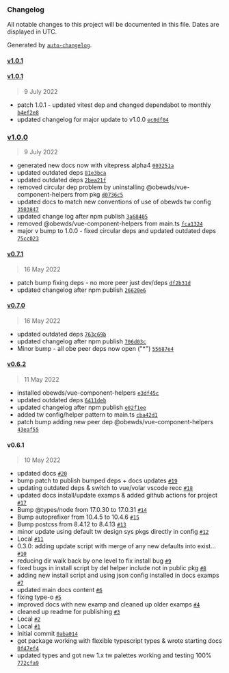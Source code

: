 ### Changelog

All notable changes to this project will be documented in this file. Dates are displayed in UTC.

Generated by [`auto-changelog`](https://github.com/CookPete/auto-changelog).

#### [v1.0.1](https://github.com/obewds/obewds-tw-config/compare/v1.0.1...v1.0.1)

#### [v1.0.1](https://github.com/obewds/obewds-tw-config/compare/v1.0.0...v1.0.1)

> 9 July 2022

- patch 1.0.1 - updated vitest dep and changed dependabot to monthly [`b4ef2e8`](https://github.com/obewds/obewds-tw-config/commit/b4ef2e8c4bedf75c3722a5f1a6d72fb1ab355515)
- updated changelog for major update to v1.0.0 [`ec0df04`](https://github.com/obewds/obewds-tw-config/commit/ec0df04364852c27f8aeed03488908dc22abb993)

### [v1.0.0](https://github.com/obewds/obewds-tw-config/compare/v0.7.1...v1.0.0)

> 9 July 2022

- generated new docs now with vitepress alpha4 [`003251a`](https://github.com/obewds/obewds-tw-config/commit/003251ae761bf6903cbb87da40d23a279349c37c)
- updated outdated deps [`81e3bca`](https://github.com/obewds/obewds-tw-config/commit/81e3bca426fad6a54c07cafd28847d5499d76798)
- updated outdated deps [`2bea21f`](https://github.com/obewds/obewds-tw-config/commit/2bea21f954f0d4d18747ffe16fe292c90260403a)
- removed circular dep problem by uninstalling @obewds/vue-component-helpers from pkg [`d0736c5`](https://github.com/obewds/obewds-tw-config/commit/d0736c53c9b1036e48ebc8e0e957cf86080a2942)
- updated docs to match new conventions of use of obewds tw config [`3503847`](https://github.com/obewds/obewds-tw-config/commit/3503847bfb87f0488ce923c457d0d68a6b53ddb6)
- updated change log after npm publish [`3a68405`](https://github.com/obewds/obewds-tw-config/commit/3a68405bcb94f2d52796b1bd884124265b06328c)
- removed @obewds/vue-component-helpers from main.ts [`fca1324`](https://github.com/obewds/obewds-tw-config/commit/fca1324b11f3209e9581f0d6f5a0cb8008871445)
- major v bump to 1.0.0 - fixed circular deps and updated outdated deps [`75cc023`](https://github.com/obewds/obewds-tw-config/commit/75cc023e49db15955a88134b0925e5450439d2ab)

#### [v0.7.1](https://github.com/obewds/obewds-tw-config/compare/v0.7.0...v0.7.1)

> 16 May 2022

- patch bump fixing deps - no more peer just dev/deps [`df2b31d`](https://github.com/obewds/obewds-tw-config/commit/df2b31d260e1857f33186e72bdd330b2f8607271)
- updated changelog after npm publish [`26620e6`](https://github.com/obewds/obewds-tw-config/commit/26620e60d2be81c21adb1429573cf1cb990487b8)

#### [v0.7.0](https://github.com/obewds/obewds-tw-config/compare/v0.6.2...v0.7.0)

> 16 May 2022

- updated outdated deps [`763c69b`](https://github.com/obewds/obewds-tw-config/commit/763c69b73ef18ccf1a78eacbda1e465d534a8507)
- updated changelog after npm publish [`706d03c`](https://github.com/obewds/obewds-tw-config/commit/706d03c19aa540cd23697bd0c983f44a891fc285)
- Minor bump - all obe peer deps now open ("*") [`55687e4`](https://github.com/obewds/obewds-tw-config/commit/55687e463a0d4f20ba81a18784c679cd78ce9f0b)

#### [v0.6.2](https://github.com/obewds/obewds-tw-config/compare/v0.6.1...v0.6.2)

> 11 May 2022

- installed obewds/vue-component-helpers [`e3df45c`](https://github.com/obewds/obewds-tw-config/commit/e3df45cf8c535d4a319ff5cf8ea836808ee5e19f)
- updated outdated deps [`6411deb`](https://github.com/obewds/obewds-tw-config/commit/6411debedaeeec827c1e151e3aed4ed370b31276)
- updated changelog after npm publish [`e02f1ee`](https://github.com/obewds/obewds-tw-config/commit/e02f1eee6dd15fd92a59beff29ecc206238e32d1)
- added tw config/helper pattern to main.ts [`cba42d1`](https://github.com/obewds/obewds-tw-config/commit/cba42d1ec58a0a0e1319e7915f4a685260d8a45e)
- patch bump adding new peer dep @obewds/vue-component-helpers [`43eaf55`](https://github.com/obewds/obewds-tw-config/commit/43eaf55943925fe63d2aa0ef334bf3804317fa00)

#### v0.6.1

> 10 May 2022

- updated docs [`#20`](https://github.com/obewds/obewds-tw-config/pull/20)
- bump patch to publish bumped deps + docs updates [`#19`](https://github.com/obewds/obewds-tw-config/pull/19)
- updating outdated deps & switch to vue/volar vscode recc [`#18`](https://github.com/obewds/obewds-tw-config/pull/18)
- updated docs install/update examps & added github actions for project [`#17`](https://github.com/obewds/obewds-tw-config/pull/17)
- Bump @types/node from 17.0.30 to 17.0.31 [`#14`](https://github.com/obewds/obewds-tw-config/pull/14)
- Bump autoprefixer from 10.4.5 to 10.4.6 [`#15`](https://github.com/obewds/obewds-tw-config/pull/15)
- Bump postcss from 8.4.12 to 8.4.13 [`#13`](https://github.com/obewds/obewds-tw-config/pull/13)
- minor update using default tw design sys pkgs directly in config [`#12`](https://github.com/obewds/obewds-tw-config/pull/12)
- Local [`#11`](https://github.com/obewds/obewds-tw-config/pull/11)
- 0.3.0: adding update script with merge of any new defaults into exist… [`#10`](https://github.com/obewds/obewds-tw-config/pull/10)
- reducing dir walk back by one level to fix install bug [`#9`](https://github.com/obewds/obewds-tw-config/pull/9)
- fixed bugs in install script by del helper include not in public pkg [`#8`](https://github.com/obewds/obewds-tw-config/pull/8)
- adding new install script and using json config installed in docs examps [`#7`](https://github.com/obewds/obewds-tw-config/pull/7)
- updated main docs content [`#6`](https://github.com/obewds/obewds-tw-config/pull/6)
- fixing type-o [`#5`](https://github.com/obewds/obewds-tw-config/pull/5)
- improved docs with new examp and cleaned up older examps [`#4`](https://github.com/obewds/obewds-tw-config/pull/4)
- cleaned up readme for publishing [`#3`](https://github.com/obewds/obewds-tw-config/pull/3)
- Local [`#2`](https://github.com/obewds/obewds-tw-config/pull/2)
- Local [`#1`](https://github.com/obewds/obewds-tw-config/pull/1)
- Initial commit [`0aba014`](https://github.com/obewds/obewds-tw-config/commit/0aba01429f434f6b1630e6157dd73046af36d8af)
- got package working with flexible typescript types & wrote starting docs [`0f47ef4`](https://github.com/obewds/obewds-tw-config/commit/0f47ef466611ce6f62c6eb250dace2d2c15a915c)
- updated types and got new 1.x tw palettes working and testing 100% [`772cfa9`](https://github.com/obewds/obewds-tw-config/commit/772cfa9b9b6eac64370b37271e048c4303d03e8f)
